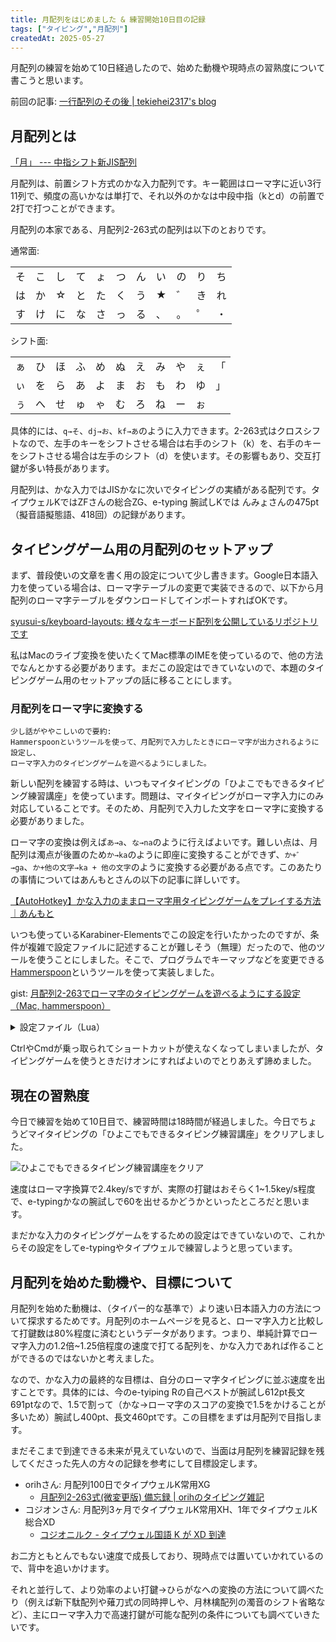 ```yaml
---
title: 月配列をはじめました & 練習開始10日目の記録
tags: ["タイピング","月配列"]
createdAt: 2025-05-27
---
```


月配列の練習を始めて10日経過したので、始めた動機や現時点の習熟度について書こうと思います。

前回の記事: [一行配列のその後 | tekiehei2317's blog](https://blog.tekihei2317.com/articles/c2217e305b148a)


## 月配列とは

[「月」 --- 中指シフト新JIS配列](https://jisx6004.client.jp/tsuki.html)

月配列は、前置シフト方式のかな入力配列です。キー範囲はローマ字に近い3行11列で、頻度の高いかなは単打で、それ以外のかなは中段中指（kとd）の前置で2打で打つことができます。

月配列の本家である、月配列2-263式の配列は以下のとおりです。

通常面:

|     |     |     |     |     |     |     |     |     |     |     |
| --- | --- | --- | --- | --- | --- | --- | --- | --- | --- | --- |
| そ  | こ  | し  | て  | ょ  | つ  | ん  | い  | の  | り  | ち  |
| は  | か  | ☆  | と  | た  | く  | う  | ★  | ゛  | き  | れ  |
| す  | け  | に  | な  | さ  | っ  | る  | 、  | 。  | ゜  | ・  |

シフト面:

|     |     |     |     |     |     |     |     |     |     |     |
| --- | --- | --- | --- | --- | --- | --- | --- | --- | --- | --- |
| ぁ  | ひ  | ほ  | ふ  | め  | ぬ  | え  | み  | や  | ぇ  | 「  |
| ぃ  | を  | ら  | あ  | よ  | ま  | お  | も  | わ  | ゆ  | 」  |
| ぅ  | へ  | せ  | ゅ  | ゃ  | む  | ろ  | ね  | ー  | ぉ  |     |

具体的には、`q→そ`、`dj→お`、`kf→あ`のように入力できます。2-263式はクロスシフトなので、左手のキーをシフトさせる場合は右手のシフト（k）を、右手のキーをシフトさせる場合は左手のシフト（d）を使います。その影響もあり、交互打鍵が多い特長があります。

月配列は、かな入力ではJISかなに次いでタイピングの実績がある配列です。タイプウェルKではZFさんの総合ZG、e-typing 腕試しKでは んみょさんの475pt（擬音語擬態語、418回）の記録があります。

## タイピングゲーム用の月配列のセットアップ

まず、普段使いの文章を書く用の設定について少し書きます。Google日本語入力を使っている場合は、ローマ字テーブルの変更で実装できるので、以下から月配列のローマ字テーブルをダウンロードしてインポートすればOKです。

[syusui-s/keyboard-layouts: 様々なキーボード配列を公開しているリポジトリです](https://github.com/syusui-s/keyboard-layouts?tab=readme-ov-file)

私はMacのライブ変換を使いたくてMac標準のIMEを使っているので、他の方法でなんとかする必要があります。まだこの設定はできていないので、本題のタイピングゲーム用のセットアップの話に移ることにします。

### 月配列をローマ字に変換する

```
少し話がややこしいので要約:
Hammerspoonというツールを使って、月配列で入力したときにローマ字が出力されるように設定し、
ローマ字入力のタイピングゲームを遊べるようにしました。
```

新しい配列を練習する時は、いつもマイタイピングの「ひよこでもできるタイピング練習講座」を使っています。問題は、マイタイピングがローマ字入力にのみ対応していることです。そのため、月配列で入力した文字をローマ字に変換する必要がありました。

ローマ字の変換は例えば`あ→a`、`な→na`のように行えばよいです。難しい点は、月配列は濁点が後置のため`か→ka`のように即座に変換することができず、`か+゛→ga`、`か+他の文字→ka + 他の文字`のように変換する必要がある点です。このあたりの事情についてはあんもとさんの以下の記事に詳しいです。

[【AutoHotkey】かな入力のままローマ字用タイピングゲームをプレイする方法｜あんもと](https://note.com/kameo53/n/ne4a6db88489a)

いつも使っているKarabiner-Elementsでこの設定を行いたかったのですが、条件が複雑で設定ファイルに記述することが難しそう（無理）だったので、他のツールを使うことにしました。そこで、プログラムでキーマップなどを変更できる[Hammerspoon](https://www.hammerspoon.org/)というツールを使って実装しました。

gist: [月配列2-263でローマ字のタイピングゲームを遊べるようにする設定（Mac, hammerspoon）](https://gist.github.com/tekihei2317/cc4dc6967e52bb9cf4919e5747e6b356)

<details>
<summary>
設定ファイル（Lua）
</summary>

```lua
local keymap = {
  q = { default = "so", shift = "la", side = "left" },
  w = { default = "ko", shift = "hi", side = "left" },
  e = { default = "si", shift = "ho", side = "left" },
  r = { default = "te", shift = "hu", side = "left" },
  t = { default = "lyo", shift = "me", side = "left" },

  a = { default = "ha", shift = "li", side = "left" },
  s = { default = "ka", shift = "wo", side = "left" },
  d = { default = "", shift = "ra", side = "left" },
  f = { default = "to", shift = "a", side = "left" },
  g = { default = "ta", shift = "yo", side = "left" },

  z = { default = "su", shift = "lu", side = "left" },
  x = { default = "ke", shift = "he", side = "left" },
  c = { default = "ni", shift = "se", side = "left" },
  v = { default = "na", shift = "lyu", side = "left" },
  b = { default = "sa", shift = "lya", side = "left" },

  y = { default = "tu", shift = "nu", side = "right" },
  u = { default = "nn", shift = "e", side = "right" },
  i = { default = "i", shift = "mi", side = "right" },
  o = { default = "no", shift = "ya", side = "right" },
  p = { default = "ri", shift = "le", side = "right" },
  ['['] = { default = "ti", shift = "[", side = "right" },

  h = { default = "ku", shift = "ma", side = "right" },
  j = { default = "u", shift = "o", side = "right" },
  k = { default = "", shift = "mo", side = "right" },
  l = { default = "_dakuten", shift = "wa", side = "right" },
  [';'] = { default = "ki", shift = "yu", side = "right" },
  ['\''] = { default = "re", shift = "]", side = "right" },

  n = { default = "ltu", shift = "mu", side = "right" },
  m = { default = "ru", shift = "ro", side = "right" },
  [','] = { default = ",", shift = "ne", side = "right" },
  ['.'] = { default = ".", shift = "-", side = "right" },
  ['/'] = { default = "_handakuten", shift = "lo", side = "right" }
}

local voicableKanaMap = {
  ka = { type = "voicedOnly", voiced = "ga" },
  ki = { type = "voicedOnly", voiced = "gi" },
  ku = { type = "voicedOnly", voiced = "gu" },
  ke = { type = "voicedOnly", voiced = "ge" },
  ko = { type = "voicedOnly", voiced = "go" },
  sa = { type = "voicedOnly", voiced = "za" },
  si = { type = "voicedOnly", voiced = "zi" },
  su = { type = "voicedOnly", voiced = "zu" },
  se = { type = "voicedOnly", voiced = "ze" },
  so = { type = "voicedOnly", voiced = "zo" },
  ta = { type = "voicedOnly", voiced = "da" },
  ti = { type = "voicedOnly", voiced = "di" },
  tu = { type = "voicedOnly", voiced = "du" },
  te = { type = "voicedOnly", voiced = "de" },
  to = { type = "voicedOnly", voiced = "do" },
  ha = { type = "voicedAndSemi", voiced = "ba", semiVoiced = "pa" },
  hi = { type = "voicedAndSemi", voiced = "bi", semiVoiced = "pi" },
  hu = { type = "voicedAndSemi", voiced = "bu", semiVoiced = "pu" },
  he = { type = "voicedAndSemi", voiced = "be", semiVoiced = "pe" },
  ho = { type = "voicedAndSemi", voiced = "bo", semiVoiced = "po" }
}

local function convertToOutput(key, shiftState)
  local entry = keymap[key]
  assert(entry, "未定義のキーです: " .. key)

  if shiftState == "none" then
    return entry.default
  elseif shiftState ~= entry.side then
    return entry.shift
  else
    return entry.default
  end
end

local function processKeyInput(key, shiftState, buffer)
  local kana = convertToOutput(key, shiftState)

  if buffer == "" then
    if voicableKanaMap[kana] then
      return { outputs = {}, buffer = kana }
    elseif kana:sub(1, 1) == "_" then
      return { outputs = {}, buffer = "" }
    else
      return { outputs = { kana }, buffer = "" }
    end
  end

  if kana == "_dakuten" or kana == "_handakuten" then
    local entry = voicableKanaMap[buffer]
    assert(entry, "濁音化できないキーがバッファに入っています: " .. buffer)

    if kana == "_dakuten" then
      return { outputs = { entry.voiced }, buffer = "" }
    elseif entry.type == "voicedAndSemi" then
      return { outputs = { entry.semiVoiced }, buffer = "" }
    else
      return { outputs = {}, buffer = buffer }
    end
  end

  if voicableKanaMap[kana] then
    return { outputs = { buffer }, buffer = kana }
  else
    return { outputs = { buffer, kana }, buffer = "" }
  end
  return { outputs = { kana }, buffer = "" }
end

-- 無限ループ防止用
local suppressCount = 0
local shiftState = "none"
local buffer = ""

local handler = hs.eventtap.new({hs.eventtap.event.types.keyDown}, function(event)
  if suppressCount > 0 then
    suppressCount = suppressCount - 1
    return false
  end

  local key = hs.keycodes.map[event:getKeyCode()]

  if keymap[key] then
    -- 範囲外のキーはそのまま通す
    return false
  end

  if shiftState == "none" and (key == "d" or key == "k") then
    if key == "d" then
      shiftState = "left"
    else
      shiftState = "right"
    end
    print("shift: " .. shiftState)

    -- シフトを押したときに、バッファを出力する
    if buffer ~= "" then
      print("output buffer when shift pressed: " .. buffer)
      suppressCount = suppressCount + #buffer
      hs.eventtap.keyStrokes(buffer)
      buffer = ""
    end
    return true
  end

  local result = processKeyInput(key, shiftState, buffer)
  buffer = result.buffer
  shiftState = "none"

  print("buffer: " .. buffer)

  for _, output in ipairs(result.outputs) do
    print("output: " .. output)
    suppressCount = suppressCount + #output
    hs.eventtap.keyStrokes(output)
  end

  return true
end)

-- Ctrlでバッファを出力する（行末用）
local ctrlHandler = hs.eventtap.new({hs.eventtap.event.types.flagsChanged}, function(event)
  local flags = event:getFlags()
  if flags.ctrl then
    suppressCount = suppressCount + #buffer
    hs.eventtap.keyStrokes(buffer)
    buffer = ""
  end

  return false
end)

local tsukiEnabled = false

hs.hotkey.bind({"cmd"}, "escape", function()
  tsukiEnabled = not tsukiEnabled

  if tsukiEnabled then
    handler:start()
    ctrlHandler:start()
  else
    handler:stop()
    ctrlHandler:stop()
  end

  local status = tsukiEnabled and "月配列 ON" or "月配列 OFF"
  hs.alert.show(status)
end)
```
</details>

CtrlやCmdが乗っ取られてショートカットが使えなくなってしまいましたが、タイピングゲームを使うときだけオンにすればよいのでとりあえず諦めました。

## 現在の習熟度

今日で練習を始めて10日目で、練習時間は18時間が経過しました。今日でちょうどマイタイピングの「ひよこでもできるタイピング練習講座」をクリアしました。

![ひよこでもできるタイピング練習講座をクリア](https://i.gyazo.com/83fb21c22895d0c1f47e39dbbbfdfd51.png)

速度はローマ字換算で2.4key/sですが、実際の打鍵はおそらく1~1.5key/s程度で、e-typingかなの腕試しで60を出せるかどうかといったところだと思います。

まだかな入力のタイピングゲームをするための設定はできていないので、これからその設定をしてe-typingやタイプウェルで練習しようと思っています。

## 月配列を始めた動機や、目標について

月配列を始めた動機は、（タイパー的な基準で）より速い日本語入力の方法について探求するためです。月配列のホームページを見ると、ローマ字入力と比較して打鍵数は80%程度に済むというデータがあります。つまり、単純計算でローマ字入力の1.2倍~1.25倍程度の速度で打てる配列を、かな入力であれば作ることができるのではないかと考えました。

なので、かな入力の最終的な目標は、自分のローマ字タイピングに並ぶ速度を出すことです。具体的には、今のe-tyiping Rの自己ベストが腕試し612pt長文691ptなので、1.5で割って（かな→ローマ字のスコアの変換で1.5をかけることが多いため）腕試し400pt、長文460ptです。この目標をまずは月配列で目指します。

まだそこまで到達できる未来が見えていないので、当面は月配列を練習記録を残してくださった先人の方々の記録を参考にして目標設定します。

- orihさん: 月配列100日でタイプウェルK常用XG
  - [月配列2-263式(微変更版) 備忘録 | orihのタイピング雑記](https://typinggg.fc2.net/blog-entry-23.html)
- コジオンさん: 月配列3ヶ月でタイプウェルK常用XH、1年でタイプウェルK総合XD
  - [コジオニルク - タイプウェル国語 K が XD 到達](https://kojion.com/posts/754)

お二方ともとんでもない速度で成長しており、現時点では置いていかれているので、背中を追いかけます。

それと並行して、より効率のよい打鍵→ひらがなへの変換の方法について調べたり（例えば新下駄配列や薙刀式の同時押しや、月林檎配列の濁音のシフト省略など）、主にローマ字入力で高速打鍵が可能な配列の条件についても調べていきたいです。

